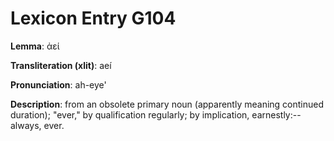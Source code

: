 # Lexicon Entry G104

**Lemma**: ἀεί

**Transliteration (xlit)**: aeí

**Pronunciation**: ah-eye'

**Description**:
from an obsolete primary noun (apparently meaning continued duration); "ever," by qualification regularly; by implication, earnestly:--always, ever.
